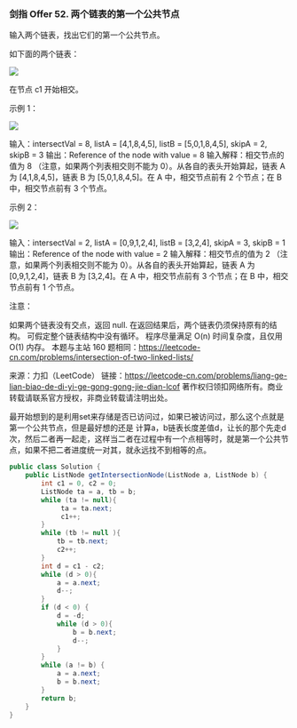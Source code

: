 ### 剑指 Offer 52. 两个链表的第一个公共节点

输入两个链表，找出它们的第一个公共节点。

如下面的两个链表：

![](https://assets.leetcode-cn.com/aliyun-lc-upload/uploads/2018/12/14/160_statement.png)

在节点 c1 开始相交。

 

示例 1：

![](https://assets.leetcode-cn.com/aliyun-lc-upload/uploads/2018/12/14/160_example_1.png)

输入：intersectVal = 8, listA = [4,1,8,4,5], listB = [5,0,1,8,4,5], skipA = 2, skipB = 3
输出：Reference of the node with value = 8
输入解释：相交节点的值为 8 （注意，如果两个列表相交则不能为 0）。从各自的表头开始算起，链表 A 为 [4,1,8,4,5]，链表 B 为 [5,0,1,8,4,5]。在 A 中，相交节点前有 2 个节点；在 B 中，相交节点前有 3 个节点。


示例 2：

![](https://assets.leetcode-cn.com/aliyun-lc-upload/uploads/2018/12/14/160_example_2.png)

输入：intersectVal = 2, listA = [0,9,1,2,4], listB = [3,2,4], skipA = 3, skipB = 1
输出：Reference of the node with value = 2
输入解释：相交节点的值为 2 （注意，如果两个列表相交则不能为 0）。从各自的表头开始算起，链表 A 为 [0,9,1,2,4]，链表 B 为 [3,2,4]。在 A 中，相交节点前有 3 个节点；在 B 中，相交节点前有 1 个节点。


注意：

如果两个链表没有交点，返回 null.
在返回结果后，两个链表仍须保持原有的结构。
可假定整个链表结构中没有循环。
程序尽量满足 O(n) 时间复杂度，且仅用 O(1) 内存。
本题与主站 160 题相同：https://leetcode-cn.com/problems/intersection-of-two-linked-lists/

来源：力扣（LeetCode）
链接：https://leetcode-cn.com/problems/liang-ge-lian-biao-de-di-yi-ge-gong-gong-jie-dian-lcof
著作权归领扣网络所有。商业转载请联系官方授权，非商业转载请注明出处。



最开始想到的是利用set来存储是否已访问过，如果已被访问过，那么这个点就是第一个公共节点，但是最好想的还是 计算a，b链表长度差值d，让长的那个先走d次，然后二者再一起走，这样当二者在过程中有一个点相等时，就是第一个公共节点，如果不把二者进度统一对其，就永远找不到相等的点。

```java
public class Solution {
    public ListNode getIntersectionNode(ListNode a, ListNode b) {
        int c1 = 0, c2 = 0;
        ListNode ta = a, tb = b;
        while (ta != null){
             ta = ta.next;
             c1++;
        }
        while (tb != null ){
            tb = tb.next;
            c2++;
        } 
        int d = c1 - c2;
        while (d > 0){
            a = a.next;
            d--;
        } 
        if (d < 0) {
            d = -d;
            while (d > 0){
                b = b.next;
                d--;
            } 
        }
        while (a != b) {
            a = a.next;
            b = b.next;
        }
        return b;
    }
}
```

